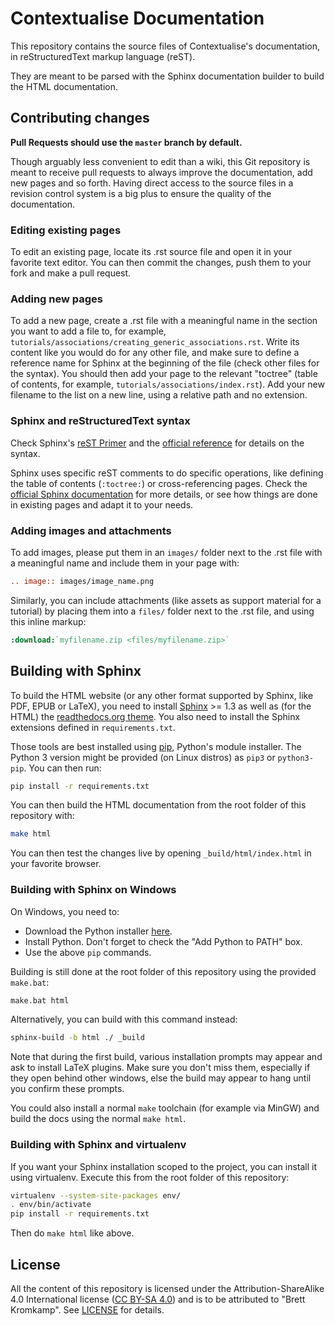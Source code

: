 # Contextualise Documentation

This repository contains the source files of Contextualise's documentation, in reStructuredText markup language (reST).

They are meant to be parsed with the Sphinx documentation builder to build the HTML documentation.

## Contributing changes

**Pull Requests should use the `master` branch by default.**

Though arguably less convenient to edit than a wiki, this Git repository is meant to receive pull requests to always improve the documentation, add new pages and so forth. Having direct access to the source files in a revision control system is a big plus to ensure the quality of the documentation.

### Editing existing pages

To edit an existing page, locate its .rst source file and open it in your favorite text editor. You can then commit the changes, push them to your fork and make a pull request.

### Adding new pages

To add a new page, create a .rst file with a meaningful name in the section you want to add a file to, for example, `tutorials/associations/creating_generic_associations.rst`. Write its content like you would do for any other file, and make sure to define a reference name for Sphinx at the beginning of the file (check other files for the syntax). You should then add your page to the relevant "toctree" (table of contents, for example, `tutorials/associations/index.rst`). Add your new filename to the list on a new line, using a relative path and no extension.

### Sphinx and reStructuredText syntax

Check Sphinx's [reST Primer](https://www.sphinx-doc.org/en/stable/rest.html) and the [official reference](http://docutils.sourceforge.net/rst.html) for details on the syntax.

Sphinx uses specific reST comments to do specific operations, like defining the table of contents (`:toctree:`) or cross-referencing pages. Check the [official Sphinx documentation](https://www.sphinx-doc.org/en/stable/index.html) for more details, or see how things are done in existing pages and adapt it to your needs.

### Adding images and attachments

To add images, please put them in an `images/` folder next to the .rst file with a meaningful name and include them in your page with:

```rst
.. image:: images/image_name.png
```

Similarly, you can include attachments (like assets as support material for a tutorial) by placing them into a `files/` folder next to the .rst file, and using this inline markup:

```rst
:download:`myfilename.zip <files/myfilename.zip>`
```

## Building with Sphinx

To build the HTML website (or any other format supported by Sphinx, like PDF, EPUB or LaTeX), you need to install [Sphinx](https://www.sphinx-doc.org/) >= 1.3 as well as (for the HTML) the [readthedocs.org theme](https://github.com/snide/sphinx_rtd_theme). You also need to install the Sphinx extensions defined in `requirements.txt`.

Those tools are best installed using [pip](https://pip.pypa.io), Python's module installer. The Python 3 version might be provided (on Linux distros) as `pip3` or `python3-pip`. You can then run:

```sh
pip install -r requirements.txt
```

You can then build the HTML documentation from the root folder of this repository with:

```sh
make html
```

You can then test the changes live by opening `_build/html/index.html` in your favorite browser.

### Building with Sphinx on Windows

On Windows, you need to:

* Download the Python installer [here](https://www.python.org/downloads/).
* Install Python. Don't forget to check the "Add Python to PATH" box.
* Use the above `pip` commands.

Building is still done at the root folder of this repository using the provided `make.bat`:

```sh
make.bat html
```

Alternatively, you can build with this command instead:

```sh
sphinx-build -b html ./ _build
```

Note that during the first build, various installation prompts may appear and ask to install LaTeX plugins. Make sure you don't miss them, especially if they open behind other windows, else the build may appear to hang until you confirm these prompts.

You could also install a normal `make` toolchain (for example via MinGW) and build the docs using the normal `make html`.

### Building with Sphinx and virtualenv

If you want your Sphinx installation scoped to the project, you can install it using virtualenv. Execute this from the root folder of this repository:

```sh
virtualenv --system-site-packages env/
. env/bin/activate
pip install -r requirements.txt
```

Then do `make html` like above.

## License

All the content of this repository is licensed under the Attribution-ShareAlike 4.0 International license ([CC BY-SA 4.0](https://creativecommons.org/licenses/by-sa/4.0/)) and is to be attributed to "Brett Kromkamp". See [LICENSE](/LICENSE) for details.

